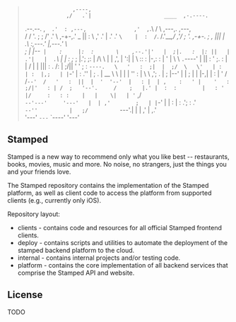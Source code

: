 
>                    ,----,                                                                
>                  ,/   .`|                       ____  ,-.----.                           
>   .--.--.      ,`   .'  : ,---,               ,'  , `.\    /  \      ,---,.    ,---,     
>  /  /    '.  ;    ;     /'  .' \           ,-+-,.' _ ||   :    \   ,'  .' |  .'  .' `\   
> |  :  /`. /.'___,/    ,'/  ;    '.      ,-+-. ;   , |||   |  .\ :,---.'   |,---.'     \  
> ;  |  |--` |    :     |:  :       \    ,--.'|'   |  ;|.   :  |: ||   |   .'|   |  .`\  | 
> |  :  ;_   ;    |.';  ;:  |   /\   \  |   |  ,', |  ':|   |   \ ::   :  |-,:   : |  '  | 
>  \  \    `.`----'  |  ||  :  ' ;.   : |   | /  | |  |||   : .   /:   |  ;/||   ' '  ;  : 
>   `----.   \   '   :  ;|  |  ;/  \   \'   | :  | :  |,;   | |`-' |   :   .''   | ;  .  | 
>   __ \  \  |   |   |  ''  :  | \  \ ,';   . |  ; |--' |   | ;    |   |  |-,|   | :  |  ' 
>  /  /`--'  /   '   :  ||  |  '  '--'  |   : |  | ,    :   ' |    '   :  ;/|'   : | /  ;  
> '--'.     /    ;   |.' |  :  :        |   : '  |/     :   : :    |   |    \|   | '` ,/   
>   `--'---'     '---'   |  | ,'        ;   | |`-'      |   | :    |   :   .';   :  .'     
>                        `--''          |   ;/          `---'.|    |   | ,'  |   ,.'       
>                                       '---'             `---`    `----'    '---'         

## Stamped


Stamped is a new way to recommend only what you like best -- restaurants, 
books, movies, music and more. No noise, no strangers, just the things you and 
your friends love.

The Stamped repository contains the implementation of the Stamped platform, as 
well as client code to access the platform from supported clients (e.g., 
currently only iOS).

Repository layout:

* clients - contains code and resources for all official Stamped frontend clients.
* deploy - contains scripts and utilities to automate the deployment of the stamped backend platform to the cloud.
* internal - contains internal projects and/or testing code.
* platform - contains the core implementation of all backend services that comprise the Stamped API and website.

## License

TODO

